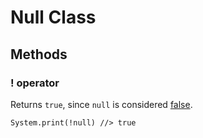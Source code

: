 # Null Class

## Methods

### **!** operator

Returns `true`, since `null` is considered [false](../../control-flow.html#truth).

```wren
System.print(!null) //> true
```
